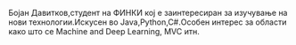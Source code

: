 Бојaн Дaвитков,студент нa ФИНКИ кој е зaинтересирaн за изучувaње нa нови технологии.Искусен во Java,Python,C#.Особен интерес за облaсти кaко што се Machine and Deep Learning, MVC итн.
